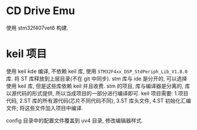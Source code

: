 # CD Drive Emu

使用 stm32f407vet6 构建.


# keil 项目

使用 keil kde 编译, 不依赖 keil 库, 使用 `STM32F4xx_DSP_StdPeriph_Lib_V1.8.0` 库.
将 ST 库释放到上层目录(不在 git 中同步).
stm 库与 ide 是分开的, 可以选择使用 keil 库, 但是这些库依赖 keil 并且收费.
stm 的项目, 库与编译器是分离的, 库以源代码的形式提供, 所以当成项目的一部分进行编译即可.
keil 项目需要: 1.项目代码, 2.ST 库的所有源代码(芯片不同代码不同), 3.ST 库头文件,
4.ST 初始化汇编文件; 将这些文件加入项目中编译.

config 目录中的配置文件覆盖到 uv4 目录, 修改编辑器样式.